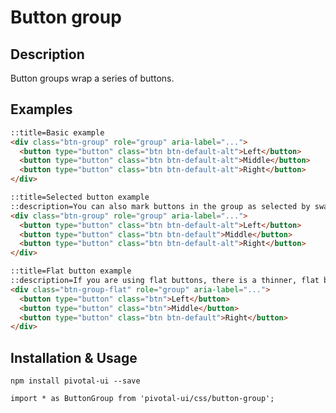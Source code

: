 # Button group

## Description

Button groups wrap a series of buttons.

## Examples

```html
::title=Basic example
<div class="btn-group" role="group" aria-label="...">
  <button type="button" class="btn btn-default-alt">Left</button>
  <button type="button" class="btn btn-default-alt">Middle</button>
  <button type="button" class="btn btn-default-alt">Right</button>
</div>
```

```html
::title=Selected button example
::description=You can also mark buttons in the group as selected by swapping between alt button styles.
<div class="btn-group" role="group" aria-label="...">
  <button type="button" class="btn btn-default-alt">Left</button>
  <button type="button" class="btn btn-default">Middle</button>
  <button type="button" class="btn btn-default-alt">Right</button>
</div>
```

```html
::title=Flat button example
::description=If you are using flat buttons, there is a thinner, flat button group
<div class="btn-group-flat" role="group" aria-label="...">
  <button type="button" class="btn">Left</button>
  <button type="button" class="btn">Middle</button>
  <button type="button" class="btn btn-default">Right</button>
</div>
```

## Installation & Usage

`npm install pivotal-ui --save`

`import * as ButtonGroup from 'pivotal-ui/css/button-group';`